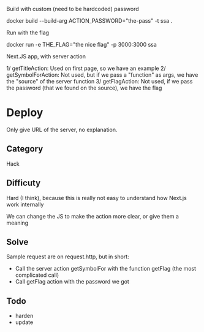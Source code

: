 Build with custom (need to be hardcoded) password

docker build --build-arg ACTION_PASSWORD="the-pass" -t ssa .

Run with the flag

docker run -e THE_FLAG="the nice flag" -p 3000:3000 ssa


Next.JS app, with server action

1/ getTitleAction: Used on first page, so we have an example
2/ getSymbolForAction: Not used, but if we pass a "function" as args, we have the "source" of the server function
3/ getFlagAction: Not used, if we pass the password (that we found on the source), we have the flag

# Deploy

Only give URL of the server, no explanation.

## Category

Hack


## Difficuty

Hard (I think), because this is really not easy to understand how Next.js work internally

We can change the JS to make the action more clear, or give them a meaning

## Solve

Sample request are on request.http, but in short:
- Call the server action getSymbolFor with the function getFlag (the most complicated call)
- Call getFlag action with the password we got

## Todo

- harden
- update 

